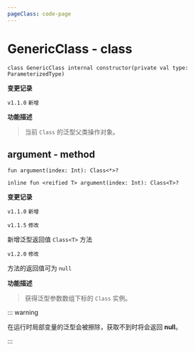 ```yaml
---
pageClass: code-page
---
```


# GenericClass <span class="symbol">- class</span>

```kotlin:no-line-numbers
class GenericClass internal constructor(private val type: ParameterizedType)
```

**变更记录**

`v1.1.0` `新增`

**功能描述**

> 当前 `Class` 的泛型父类操作对象。

## argument <span class="symbol">- method</span>

```kotlin:no-line-numbers
fun argument(index: Int): Class<*>?
```

```kotlin:no-line-numbers
inline fun <reified T> argument(index: Int): Class<T>?
```

**变更记录**

`v1.1.0` `新增`

`v1.1.5` `修改`

新增泛型返回值 `Class<T>` 方法

`v1.2.0` `修改`

方法的返回值可为 `null`

**功能描述**

> 获得泛型参数数组下标的 `Class` 实例。

::: warning

在运行时局部变量的泛型会被擦除，获取不到时将会返回 **null**。

:::